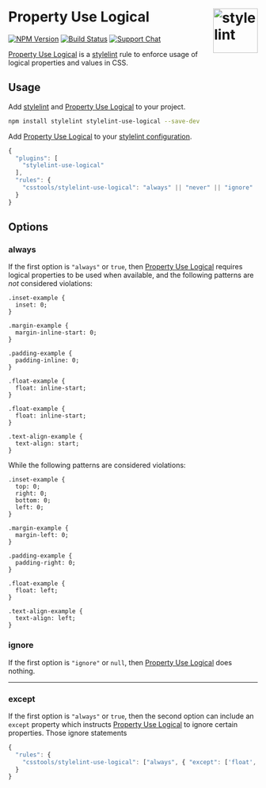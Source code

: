 # Property Use Logical [<img src="https://jonathantneal.github.io/stylelint-logo.svg" alt="stylelint" width="90" height="90" align="right">][stylelint]

[![NPM Version][npm-img]][npm-url]
[![Build Status][cli-img]][cli-url]
[![Support Chat][git-img]][git-url]

[Property Use Logical] is a [stylelint] rule to enforce usage of
logical properties and values in CSS.

## Usage

Add [stylelint] and [Property Use Logical] to your project.

```bash
npm install stylelint stylelint-use-logical --save-dev
```

Add [Property Use Logical] to your [stylelint configuration].

```js
{
  "plugins": [
    "stylelint-use-logical"
  ],
  "rules": {
    "csstools/stylelint-use-logical": "always" || "never" || "ignore"
  }
}
```

## Options

### always

If the first option is `"always"` or `true`, then [Property Use Logical]
requires logical properties to be used when available, and the following
patterns are _not_ considered violations:

```pcss
.inset-example {
  inset: 0;
}

.margin-example {
  margin-inline-start: 0;
}

.padding-example {
  padding-inline: 0;
}

.float-example {
  float: inline-start;
}

.float-example {
  float: inline-start;
}

.text-align-example {
  text-align: start;
}
```

While the following patterns are considered violations:

```pcss
.inset-example {
  top: 0;
  right: 0;
  bottom: 0;
  left: 0;
}

.margin-example {
  margin-left: 0;
}

.padding-example {
  padding-right: 0;
}

.float-example {
  float: left;
}

.text-align-example {
  text-align: left;
}
```

### ignore

If the first option is `"ignore"` or `null`, then [Property Use Logical] does
nothing.

---

### except

If the first option is `"always"` or `true`, then the second option can include
an `except` property which instructs [Property Use Logical] to ignore
certain properties. Those ignore statements

```js
{
  "rules": {
    "csstools/stylelint-use-logical": ["always", { "except": ['float', /^margin/] }]
  }
}
```


[cli-img]: https://img.shields.io/travis/csstools/stylelint-use-logical.svg
[cli-url]: https://travis-ci.org/csstools/stylelint-use-logical
[git-img]: https://img.shields.io/badge/support-chat-blue.svg
[git-url]: https://gitter.im/stylelint/stylelint
[npm-img]: https://img.shields.io/npm/v/stylelint-use-logical.svg
[npm-url]: https://www.npmjs.com/package/stylelint-use-logical

[stylelint]: https://github.com/stylelint/stylelint
[stylelint configuration]: https://github.com/stylelint/stylelint/blob/master/docs/user-guide/configuration.md#readme
[Property Use Logical]: https://github.com/csstools/stylelint-use-logical
